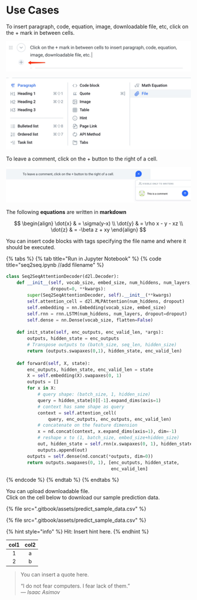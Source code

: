 # Use Cases

To insert paragraph, code, equation, image, downloadable file, etc, click on the + mark in between cells. 

![image 1.1](../.gitbook/assets/1575403446070.jpg)

![image 1.2](../.gitbook/assets/1575403374139.jpg)



To leave a comment, click on the + button to the right of a cell. 

![image 1.3](.gitbook/assets/1575403644379.jpg)

The following **equations** are written in **markdown**

$$
\begin{align}
\dot{x} & = \sigma(y-x) \\
\dot{y} & = \rho x - y - xz \\
\dot{z} & = -\beta z + xy
\end{align}
$$

You can insert code blocks with tags specifying the file name and where it should be executed.

{% tabs %}
{% tab title="Run in Jupyter Notebook" %}
{% code title="seq2seq.ipynb //add filename" %}
```python
class Seq2SeqAttentionDecoder(d2l.Decoder):
    def __init__(self, vocab_size, embed_size, num_hiddens, num_layers,
                 dropout=0, **kwargs):
        super(Seq2SeqAttentionDecoder, self).__init__(**kwargs)
        self.attention_cell = d2l.MLPAttention(num_hiddens, dropout)
        self.embedding = nn.Embedding(vocab_size, embed_size)
        self.rnn = rnn.LSTM(num_hiddens, num_layers, dropout=dropout)
        self.dense = nn.Dense(vocab_size, flatten=False)

    def init_state(self, enc_outputs, enc_valid_len, *args):
        outputs, hidden_state = enc_outputs
        # Transpose outputs to (batch_size, seq_len, hidden_size)
        return (outputs.swapaxes(0,1), hidden_state, enc_valid_len)

    def forward(self, X, state):
        enc_outputs, hidden_state, enc_valid_len = state
        X = self.embedding(X).swapaxes(0, 1)
        outputs = []
        for x in X:
            # query shape: (batch_size, 1, hidden_size)
            query = hidden_state[0][-1].expand_dims(axis=1)
            # context has same shape as query
            context = self.attention_cell(
                query, enc_outputs, enc_outputs, enc_valid_len)
            # concatenate on the feature dimension
            x = nd.concat(context, x.expand_dims(axis=1), dim=-1)
            # reshape x to (1, batch_size, embed_size+hidden_size)
            out, hidden_state = self.rnn(x.swapaxes(0, 1), hidden_state)
            outputs.append(out)
        outputs = self.dense(nd.concat(*outputs, dim=0))
        return outputs.swapaxes(0, 1), [enc_outputs, hidden_state,
                                        enc_valid_len]
```
{% endcode %}
{% endtab %}
{% endtabs %}

You can upload downloadable file.  
Click on the cell below to download our sample prediction data. 

{% file src=".gitbook/assets/predict\_sample\_data.csv" %}

{% file src=".gitbook/assets/predict\_sample\_data.csv" %}

{% hint style="info" %}
Hit: Insert hint here. 
{% endhint %}

| col1 | col2 |
| :---: | :---: |
| 1 | a |
| 2 | b |

> You can insert a quote here. 
>
> “I do not fear computers. I fear lack of them.”  
> _— Isaac Asimov_

